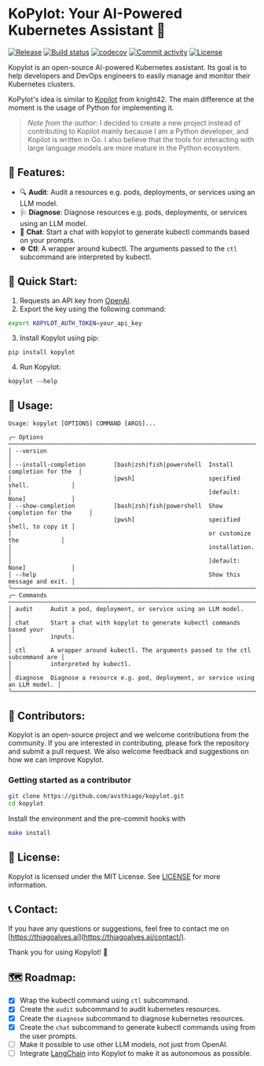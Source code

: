 # **KoPylot**: Your AI-Powered Kubernetes Assistant 🤖

[![Release](https://img.shields.io/github/v/release/avsthiago/kopylot)](https://img.shields.io/github/v/release/avsthiago/kopylot)
[![Build status](https://img.shields.io/github/actions/workflow/status/avsthiago/kopylot/main.yml?branch=main)](https://github.com/avsthiago/kopylot/actions/workflows/main.yml?query=branch%3Amain)
[![codecov](https://codecov.io/gh/avsthiago/kopylot/branch/main/graph/badge.svg)](https://codecov.io/gh/avsthiago/kopylot)
[![Commit activity](https://img.shields.io/github/commit-activity/m/avsthiago/kopylot)](https://img.shields.io/github/commit-activity/m/avsthiago/kopylot)
[![License](https://img.shields.io/github/license/avsthiago/kopylot)](https://img.shields.io/github/license/avsthiago/kopylot)

Kopylot is an open-source AI-powered Kubernetes assistant. Its goal is to help developers and DevOps engineers to easily manage and monitor their Kubernetes clusters. 

KoPylot's idea is similar to [Kopilot](https://github.com/knight42/kopilot) from knight42. The main difference at the moment is the usage of Python for implementing it. 

> *Note from the author*: I decided to create a new project instead of contributing to Kopilot mainly because I am a Python developer, and Kopilot is written in Go. I also believe that the tools for interacting with large language models are more mature in the Python ecosystem.

## 💫 Features:

- 🔍 **Audit**: Audit a resources e.g. pods, deployments, or services using an LLM model.
- 🩺 **Diagnose**: Diagnose resources e.g. pods, deployments, or services using an LLM model.
- 💬 **Chat**: Start a chat with kopylot to generate kubectl commands based on your prompts.
- ☸️ **Ctl**: A wrapper around kubectl. The arguments passed to the `ctl` subcommand are interpreted by kubectl.


## 🚀 Quick Start:

1. Requests an API key from [OpenAI](https://help.openai.com/en/articles/4936850-where-do-i-find-my-secret-api-key).
2. Export the key using the following command:

```bash
export KOPYLOT_AUTH_TOKEN=your_api_key
```
3. Install Kopylot using pip:
```
pip install kopylot
```

4. Run Kopylot:
```
kopylot --help
```


## 📖 Usage:

```
Usage: kopylot [OPTIONS] COMMAND [ARGS]...                                           
                                                                                      
╭─ Options ──────────────────────────────────────────────────────────────────────────╮
│ --version                                                                          │
│ --install-completion        [bash|zsh|fish|powershell  Install completion for the  │
│                             |pwsh]                     specified shell.            │
│                                                        [default: None]             │
│ --show-completion           [bash|zsh|fish|powershell  Show completion for the     │
│                             |pwsh]                     specified shell, to copy it │
│                                                        or customize the            │
│                                                        installation.               │
│                                                        [default: None]             │
│ --help                                                 Show this message and exit. │
╰────────────────────────────────────────────────────────────────────────────────────╯
╭─ Commands ─────────────────────────────────────────────────────────────────────────╮
│ audit     Audit a pod, deployment, or service using an LLM model.                  │
│ chat      Start a chat with kopylot to generate kubectl commands based your        │
│           inputs.                                                                  │
│ ctl       A wrapper around kubectl. The arguments passed to the ctl subcommand are │
│           interpreted by kubectl.                                                  │
│ diagnose  Diagnose a resource e.g. pod, deployment, or service using an LLM model. │
╰────────────────────────────────────────────────────────────────────────────────────╯
```

## 👥 Contributors:

Kopylot is an open-source project and we welcome contributions from the community. If you are interested in contributing, please fork the repository and submit a pull request. We also welcome feedback and suggestions on how we can improve Kopylot.

### Getting started as a contributor


``` bash
git clone https://github.com/avsthiago/kopylot.git
cd kopylot
```

Install the environment and the pre-commit hooks with

```bash
make install
```

## 📄 License:

Kopylot is licensed under the MIT License. See [LICENSE](LICENSE) for more information.


## 📞 Contact: 

If you have any questions or suggestions, feel free to contact me on [https://thiagoalves.ai](https://thiagoalves.ai/contact/).

Thank you for using Kopylot! 🙌

## 🗺️ Roadmap:

- [x] Wrap the kubectl command using `ctl` subcommand.
- [x] Create the `audit` subcommand to audit kubernetes resources.
- [x] Create the `diagnose` subcommand to diagnose kubernetes resources.
- [x] Create the `chat` subcommand to generate kubectl commands using from the user prompts.
- [ ] Make it possible to use other LLM models, not just from OpenAI.
- [ ] Integrate [LangChain](https://github.com/hwchase17/langchain) into Kopylot to make it as autonomous as possible.
